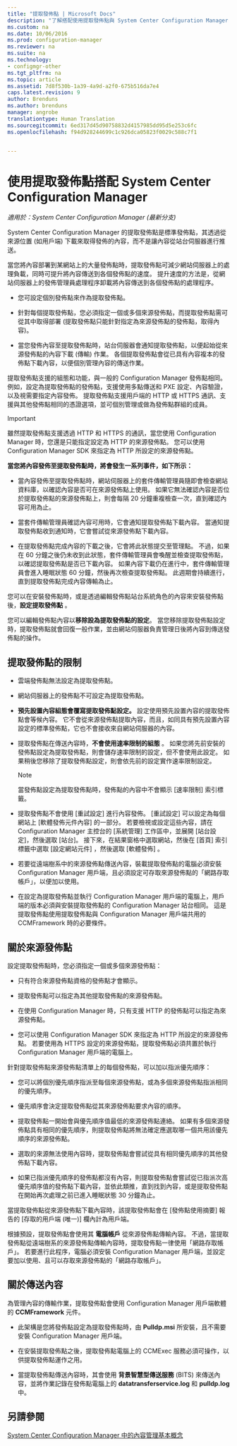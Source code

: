 ```yaml
---
title: "提取發佈點 | Microsoft Docs"
description: "了解搭配使用提取發佈點與 System Center Configuration Manager 的設定和限制。"
ms.custom: na
ms.date: 10/06/2016
ms.prod: configuration-manager
ms.reviewer: na
ms.suite: na
ms.technology:
- configmgr-other
ms.tgt_pltfrm: na
ms.topic: article
ms.assetid: 7d8f530b-1a39-4a9d-a2f0-675b516da7e4
caps.latest.revision: 9
author: Brenduns
ms.author: brenduns
manager: angrobe
translationtype: Human Translation
ms.sourcegitcommit: 6ed317d45d90758832d4157985dd95d5e253c6fc
ms.openlocfilehash: f94d928244699c1c926dca05823f0029c588c7f1


---
```


# <a name="use-a-pull-distribution-point-with-system-center-configuration-manager"></a>使用提取發佈點搭配 System Center Configuration Manager

*適用於：System Center Configuration Manager (最新分支)*


System Center Configuration Manager 的提取發佈點是標準發佈點，其透過從來源位置 (如用戶端) 下載來取得發佈的內容，而不是讓內容從站台伺服器進行推送。  

 當您將內容部署到某網站上的大量發佈點時，提取發佈點可減少網站伺服器上的處理負載，同時可提升將內容傳送到各個發佈點的速度。 提升速度的方法是，從網站伺服器上的發佈管理員處理程序卸載將內容傳送到各個發佈點的處理程序。  

-   您可設定個別發佈點來作為提取發佈點。  

-   針對每個提取發佈點，您必須指定一個或多個來源發佈點，而提取發佈點需可從其中取得部署 (提取發佈點只能針對指定為來源發佈點的發佈點，取得內容)。  

-   當您發佈內容至提取發佈點時，站台伺服器會通知提取發佈點，以便起始從來源發佈點的內容下載 (傳輸) 作業。 各個提取發佈點會從已具有內容複本的發佈點下載內容，以便個別管理內容的傳送作業。  

提取發佈點支援的組態和功能，與一般的 Configuration Manager 發佈點相同。 例如，設定為提取發佈點的發佈點，支援使用多點傳送和 PXE 設定、內容驗證，以及視需要指定內容發佈。 提取發佈點支援用戶端的 HTTP 或 HTTPS 通訊、支援與其他發佈點相同的憑證選項，並可個別管理或做為發佈點群組的成員。  

> [!IMPORTANT]
> 雖然提取發佈點支援透過 HTTP 和 HTTPS 的通訊，當您使用 Configuration Manager 時，您還是只能指定設定為 HTTP 的來源發佈點。 您可以使用 Configuration Manager SDK 來指定為 HTTP 所設定的來源發佈點。  

 **當您將內容發佈至提取發佈點時，將會發生一系列事件，如下所示：**  

-   當內容發佈至提取發佈點時，網站伺服器上的套件傳輸管理員隨即會檢查網站資料庫，以確認內容是否可在來源發佈點上使用。 如果它無法確認內容是否位於提取發佈點的來源發佈點上，則會每隔 20 分鐘重複檢查一次，直到確認內容可用為止。  

-   當套件傳輸管理員確認內容可用時，它會通知提取發佈點下載內容。 當通知提取發佈點收到通知時，它會嘗試從來源發佈點下載內容。  

-   在提取發佈點完成內容的下載之後，它會將此狀態提交至管理點。 不過，如果在 60 分鐘之後仍未收到此狀態，套件傳輸管理員會喚醒並檢查提取發佈點，以確認提取發佈點是否已下載內容。 如果內容下載仍在進行中，套件傳輸管理員會進入睡眠狀態 60 分鐘，然後再次檢查提取發佈點。 此週期會持續進行，直到提取發佈點完成內容傳輸為止。  

您可以在安裝發佈點時，或是透過編輯發佈點站台系統角色的內容來安裝發佈點後，**設定提取發佈點** 。  

您可以編輯發佈點內容以**移除設為提取發佈點的設定**。 當您移除提取發佈點設定時，提取發佈點就會回復一般作業，並由網站伺服器負責管理日後將內容到傳送發佈點的操作。  

## <a name="limitations-for-pull-distribution-points"></a>提取發佈點的限制  

-   雲端發佈點無法設定為提取發佈點。  

-   網站伺服器上的發佈點不可設定為提取發佈點。  

-   **預先設置內容組態會覆寫提取發佈點設定。** 設定使用預先設置內容的提取發佈點會等候內容。 它不會從來源發佈點提取內容，而且，如同具有預先設置內容設定的標準發佈點，它也不會接收來自網站伺服器的內容。  

-   提取發佈點在傳送內容時，**不會使用速率限制的組態** 。 如果您將先前安裝的發佈點設定為提取發佈點，則會儲存速率限制的設定，但不會使用此設定。 如果稍後您移除了提取發佈點設定，則會依先前的設定實作速率限制設定。  

    > [!NOTE]  
    >  當發佈點設定為提取發佈點時，發佈點的內容中不會顯示 [速率限制]  索引標籤。  

-   提取發佈點不會使用 [重試設定]  進行內容發佈。 [重試設定] 可以設定為每個網站上 [軟體發佈元件內容]  的一部分。 若要檢視或設定這些內容，請在 Configuration Manager 主控台的 [系統管理] 工作區中，並展開 [站台設定]，然後選取 [站台]。 接下來，在結果窗格中選取網站，然後在 [首頁]  索引標籤中選取 [設定網站元件] ，然後選取 [軟體發佈] 。  

-   若要從遠端樹系中的來源發佈點傳送內容，裝載提取發佈點的電腦必須安裝 Configuration Manager 用戶端，且必須設定可存取來源發佈點的「網路存取帳戶」，以便加以使用。  

-   在設定為提取發佈點並執行 Configuration Manager 用戶端的電腦上，用戶端的版本必須與安裝提取發佈點的 Configuration Manager 站台相同。 這是提取發佈點使用提取發佈點與 Configuration Manager 用戶端共用的 CCMFramework 時的必要條件。  

## <a name="about-source-distribution-points"></a>關於來源發佈點  
 設定提取發佈點時，您必須指定一個或多個來源發佈點：  

-   只有符合來源發佈點資格的發佈點才會顯示。  

-   提取發佈點可以指定為其他提取發佈點的來源發佈點。  

-   在使用 Configuration Manager 時，只有支援 HTTP 的發佈點可以指定為來源發佈點。  

-   您可以使用 Configuration Manager SDK 來指定為 HTTP 所設定的來源發佈點。 若要使用為 HTTPS 設定的來源發佈點，提取發佈點必須共置於執行 Configuration Manager 用戶端的電腦上。  

針對提取發佈點來源發佈點清單上的每個發佈點，可以加以指派優先順序：  

-   您可以將個別優先順序指派至每個來源發佈點，或為多個來源發佈點指派相同的優先順序。  

-   優先順序會決定提取發佈點從其來源發佈點要求內容的順序。  

-   提取發佈點一開始會與優先順序值最低的來源發佈點連絡。  如果有多個來源發佈點具有相同的優先順序，則提取發佈點將無法確定應選取哪一個共用該優先順序的來源發佈點。  

-   選取的來源無法使用內容時，提取發佈點會嘗試從具有相同優先順序的其他發佈點下載內容。  

-   如果已指派優先順序的發佈點都沒有內容，則提取發佈點會嘗試從已指派次高優先順序值的發佈點下載內容，並依此類推，直到找到內容，或是提取發佈點在開始再次處理之前已進入睡眠狀態 30 分鐘為止。  

當提取發佈點從來源發佈點下載內容時，該提取發佈點會在 [發佈點使用摘要]  報告的 [存取的用戶端 (唯一)]  欄內計為用戶端。  

 根據預設，提取發佈點會使用其 **電腦帳戶** 從來源發佈點傳輸內容。 不過，當提取發佈點從遠端樹系的來源發佈點傳輸內容時，提取發佈點一律使用「網路存取帳戶」。 若要進行此程序，電腦必須安裝 Configuration Manager 用戶端，並設定要加以使用、且可以存取來源發佈點的「網路存取帳戶」。  

## <a name="about-content-transfers"></a>關於傳送內容  
 為管理內容的傳輸作業，提取發佈點會使用 Configuration Manager 用戶端軟體的 **CCMFramework** 元件。  

-   此架構是您將發佈點設定為提取發佈點時，由 **Pulldp.msi** 所安裝，且不需要安裝 Configuration Manager 用戶端。  

-   在安裝提取發佈點之後，提取發佈點電腦上的 CCMExec 服務必須可操作，以供提取發佈點運作之用。  

-   當提取發佈點傳送內容時，其會使用 **背景智慧型傳送服務** (BITS) 來傳送內容，並將作業記錄在發佈點電腦上的 **datatransferservice.log** 和 **pulldp.log** 中。  

## <a name="see-also"></a>另請參閱  
 [System Center Configuration Manager 中的內容管理基本概念](/sccm/core/plan-design/hierarchy/fundamental-concepts-for-content-management)   



<!--HONumber=Dec16_HO3-->


